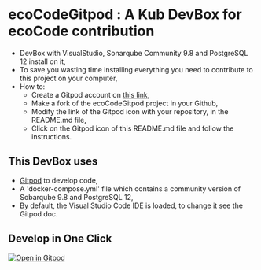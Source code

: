 # ecoCodeGitpod : A Kub DevBox for ecoCode contribution

* DevBox with VisualStudio, Sonarqube Community 9.8 and PostgreSQL 12 install on it,
* To save you wasting time installing everything you need to contribute to this project on your computer,
* How to:
  * Create a Gitpod account on [this link](https://gitpod.io),
  * Make a fork of the ecoCodeGitpod project in your Github,
  * Modify the link of the Gitpod icon with your repository, in the README.md file,
  * Click on the Gitpod icon of this README.md file and follow the instructions.

## This DevBox uses

* [Gitpod](https://gitpod.io) to develop code,
* A 'docker-compose.yml' file which contains a community version of Sobarqube 9.8 and PostgreSQL 12,
* By default, the Visual Studio Code IDE is loaded, to change it see the Gitpod doc.

## Develop in One Click

[![Open in Gitpod](https://gitpod.io/button/open-in-gitpod.svg)](https://gitpod.io/#https://github.com/AntoineMeheut/ecoCodeGitpod)

